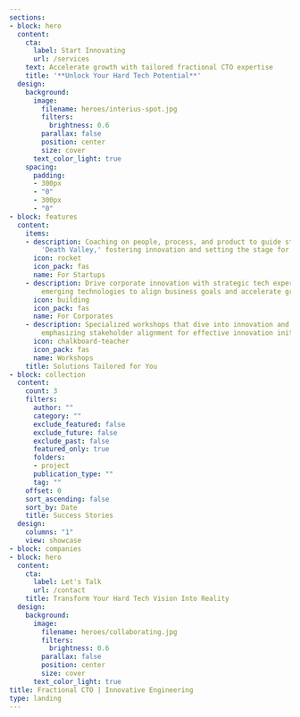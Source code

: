 ```yaml
---
sections:
- block: hero
  content:
    cta:
      label: Start Innovating
      url: /services
    text: Accelerate growth with tailored fractional CTO expertise
    title: '**Unlock Your Hard Tech Potential**'
  design:
    background:
      image:
        filename: heroes/interius-spot.jpg
        filters:
          brightness: 0.6
        parallax: false
        position: center
        size: cover
      text_color_light: true
    spacing:
      padding:
      - 300px
      - "0"
      - 300px
      - "0"
- block: features
  content:
    items:
    - description: Coaching on people, process, and product to guide startups through
        'Death Valley,' fostering innovation and setting the stage for venture success.
      icon: rocket
      icon_pack: fas
      name: For Startups
    - description: Drive corporate innovation with strategic tech expertise. Integrate
        emerging technologies to align business goals and accelerate growth.
      icon: building
      icon_pack: fas
      name: For Corporates
    - description: Specialized workshops that dive into innovation and emerging technologies,
        emphasizing stakeholder alignment for effective innovation initiatives.
      icon: chalkboard-teacher
      icon_pack: fas
      name: Workshops
    title: Solutions Tailored for You
- block: collection
  content:
    count: 3
    filters:
      author: ""
      category: ""
      exclude_featured: false
      exclude_future: false
      exclude_past: false
      featured_only: true
      folders:
      - project
      publication_type: ""
      tag: ""
    offset: 0
    sort_ascending: false
    sort_by: Date
    title: Success Stories
  design:
    columns: "1"
    view: showcase
- block: companies
- block: hero
  content:
    cta:
      label: Let's Talk
      url: /contact
    title: Transform Your Hard Tech Vision Into Reality
  design:
    background:
      image:
        filename: heroes/collaborating.jpg
        filters:
          brightness: 0.6
        parallax: false
        position: center
        size: cover
      text_color_light: true
title: Fractional CTO | Innovative Engineering
type: landing
---
```

